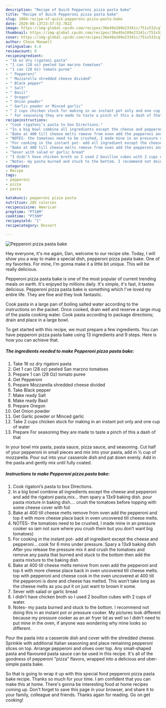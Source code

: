 ```yaml
---
description: "Recipe of Quick Pepperoni pizza pasta bake"
title: "Recipe of Quick Pepperoni pizza pasta bake"
slug: 1004-recipe-of-quick-pepperoni-pizza-pasta-bake
date: 2020-08-13T23:57:53.782Z
image: https://img-global.cpcdn.com/recipes/36e49a189e23341c/751x532cq70/pepperoni-pizza-pasta-bake-recipe-main-photo.jpg
thumbnail: https://img-global.cpcdn.com/recipes/36e49a189e23341c/751x532cq70/pepperoni-pizza-pasta-bake-recipe-main-photo.jpg
cover: https://img-global.cpcdn.com/recipes/36e49a189e23341c/751x532cq70/pepperoni-pizza-pasta-bake-recipe-main-photo.jpg
author: Chase Maxwell
ratingvalue: 4.4
reviewcount: 9
recipeingredient:
- "16 oz dry rigatoni pasta"
- "1 can (28 oz) peeled San marzno tomatoes"
- "1 can (28 Oz) tomato puree"
- " Pepperoni"
- " Mozzarella shredded cheese divided"
- " Black pepper"
- " Salt"
- " Basil"
- " Oregon"
- " Onion powder"
- " Garlic powder or Minced garlic"
- " 2 cups chicken stock for making in an instant pot only and one cup of water"
- " For seasoning they are made to taste a pinch of this a dash of that"
recipeinstructions:
- "Cook rigatoni’s pasta to box Directions."
- "In a big bowl combine all ingredients except the cheese and pepperoni and add the rigatoni pasta,mix... then spary a 13x9 baking dish. pour pasta mixture in baking dish.... crush the tomatoes before topping with some cheese cover with foil"
- "Bake at 400 till cheese melts remove from oven add the pepperoni and top it with more cheese place back in oven uncovered till cheese melts."
- "NOTES- the tomatoes need to be crushed, I made mine in an pressure cooker so iam not sure where you crush them but you don’t want big tomatoes)"
- "For cooking in the instant pot- add all ingredient except the cheese and pepperoni... cook for 6 mins under pressure. Spary a 13x9 baking dish After you release the pressure mix it and crush the tomatoes and remove any pasta that burned and stuck to the bottom then add the pasta mixture to the baking dish"
- "Bake at 400 till cheese melts remove from oven add the pepperoni and top it with more cheese place back in oven uncovered till cheese melts. top with pepperoni and cheese cook in the oven uncovered at 400 till the pepperoni is done and cheese has melted. This won’t take long as the cheese melts as you put it on just want to brown it some."
- "Sever with salad or garlic bread"
- "I didn’t have chicken broth so I used 2 bouillon cubes with 2 cups of water."
- "Notes- my pasta burned and stuck to the bottom. I recommend not doing this in an instant pot or pressure cooker. My pictures look different because my pressure cooker as an air fryer lid as well so I didn’t need to put mine in the oven, if anyone was wondering why mine looks so different."
categories:
- Recipe
tags:
- pepperoni
- pizza
- pasta

katakunci: pepperoni pizza pasta 
nutrition: 285 calories
recipecuisine: American
preptime: "PT18M"
cooktime: "PT36M"
recipeyield: "1"
recipecategory: Dessert

---
```



![Pepperoni pizza pasta bake](https://img-global.cpcdn.com/recipes/36e49a189e23341c/751x532cq70/pepperoni-pizza-pasta-bake-recipe-main-photo.jpg)

Hey everyone, it's me again, Dan, welcome to our recipe site. Today, I will show you a way to make a special dish, pepperoni pizza pasta bake. One of my favorites. For mine, I'm gonna make it a little bit unique. This will be really delicious.

Pepperoni pizza pasta bake is one of the most popular of current trending meals on earth. It's enjoyed by millions daily. It's simple, it's fast, it tastes delicious. Pepperoni pizza pasta bake is something which I've loved my entire life. They are fine and they look fantastic.

Cook pasta in a large pan of boiling salted water according to the instructions on the packet. Once cooked, drain well and reserve a large mug of the pasta cooking water. Cook pasta according to package directions; drain and place in a large bowl.


To get started with this recipe, we must prepare a few ingredients. You can have pepperoni pizza pasta bake using 13 ingredients and 9 steps. Here is how you can achieve that.

<!--inarticleads1-->

##### The ingredients needed to make Pepperoni pizza pasta bake:

1. Take 16 oz dry rigatoni pasta
1. Get 1 can (28 oz) peeled San marzno tomatoes
1. Prepare 1 can (28 Oz) tomato puree
1. Get  Pepperoni
1. Prepare  Mozzarella shredded cheese divided
1. Take  Black pepper
1. Make ready  Salt
1. Make ready  Basil
1. Prepare  Oregon
1. Get  Onion powder
1. Get  Garlic powder or Minced garlic
1. Take  2 cups chicken stock for making in an instant pot only and one cup of water
1. Prepare  For seasoning they are made to taste a pinch of this a dash of that


In your bowl mix pasta, pasta sauce, pizza sauce, and seasoning. Cut half of your pepperoni in small pieces and mix into your pasta, add in ½ cup of mozzarella. Pour out into your casserole dish and pat down evenly. Add in the pasta and gently mix until fully coated. 

<!--inarticleads2-->

##### Instructions to make Pepperoni pizza pasta bake:

1. Cook rigatoni’s pasta to box Directions.
1. In a big bowl combine all ingredients except the cheese and pepperoni and add the rigatoni pasta,mix... then spary a 13x9 baking dish. pour pasta mixture in baking dish.... crush the tomatoes before topping with some cheese cover with foil
1. Bake at 400 till cheese melts remove from oven add the pepperoni and top it with more cheese place back in oven uncovered till cheese melts.
1. NOTES- the tomatoes need to be crushed, I made mine in an pressure cooker so iam not sure where you crush them but you don’t want big tomatoes)
1. For cooking in the instant pot- add all ingredient except the cheese and pepperoni... cook for 6 mins under pressure. Spary a 13x9 baking dish After you release the pressure mix it and crush the tomatoes and remove any pasta that burned and stuck to the bottom then add the pasta mixture to the baking dish
1. Bake at 400 till cheese melts remove from oven add the pepperoni and top it with more cheese place back in oven uncovered till cheese melts. top with pepperoni and cheese cook in the oven uncovered at 400 till the pepperoni is done and cheese has melted. This won’t take long as the cheese melts as you put it on just want to brown it some.
1. Sever with salad or garlic bread
1. I didn’t have chicken broth so I used 2 bouillon cubes with 2 cups of water.
1. Notes- my pasta burned and stuck to the bottom. I recommend not doing this in an instant pot or pressure cooker. My pictures look different because my pressure cooker as an air fryer lid as well so I didn’t need to put mine in the oven, if anyone was wondering why mine looks so different.


Pour the pasta into a casserole dish and cover with the shredded cheese. Sprinkle with additional Italian seasoning and place remaining pepperoni slices on top. Arrange pepperoni and olives over top. Any small-shaped pasta and flavoured pasta sauce can be used in this recipe. It&#39;s all of the goodness of pepperoni &#34;pizza&#34; flavors, wrapped into a delicious and uber-simple pasta bake. 

So that is going to wrap it up with this special food pepperoni pizza pasta bake recipe. Thanks so much for your time. I am confident that you can make this at home. There's gonna be interesting food at home recipes coming up. Don't forget to save this page in your browser, and share it to your family, colleague and friends. Thanks again for reading. Go on get cooking!
